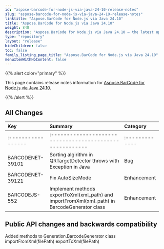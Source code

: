 ```yaml
---
id: "aspose-barcode-for-node-js-via-java-24-10-release-notes"
slug: "aspose-barcode-for-node-js-via-java-24-10-release-notes"
linktitle: "Aspose.BarCode for Node.js via Java 24.10"
title: "Aspose.BarCode for Node.js via Java 24.10"
weight: 840
description: "Aspose.BarCode for Node.js via Java 24.10 – the latest updates and fixes."
type: "repository"
layout: "release"
hideChildren: false
toc: false
family_listing_page_title: "Aspose.BarCode for Node.js via Java 24.10"
menuItemWithNoContent: false
---
```


{{% alert color="primary" %}} 

This page contains release notes information for [Aspose.BarCode for Node.js via Java 24.10](https://releases.aspose.com/barcode/nodejs/new-releases/aspose.barcode-for-node.js-via-java-24.10/).

{{% /alert %}} 
## **All Changes**

| **Key**         | **Summary**                                                                       | **Category** |
|:----------------|:----------------------------------------------------------------------------------|:-------------|
|:-----------------|:-------------------------------------------------------|:-------------|
|BARCODENET-39101|Sorting algirithm in QRTargetDetector throws with Exception in Java|Bug|
|BARCODENET-39121|Fix AutoSizeMode|Enhancement|
|BARCODEJS-552|Implement methods exportToXml(xml_path) and importFromXml(xml_path) in BarcodeGenerator class|Enhancement|

## Public API changes and backwards compatibility
Added methods to Generation.BarcodeGenerator class
importFromXml(filePath)
exportToXml(filePath)